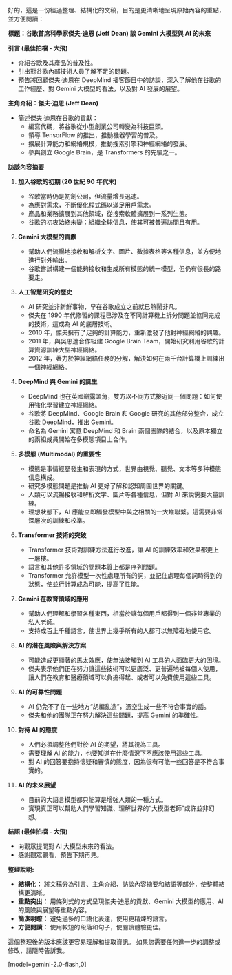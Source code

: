 好的，這是一份經過整理、結構化的文稿，目的是更清晰地呈現原始內容的重點，並方便閱讀：

**標題：谷歌首席科學家傑夫·迪恩 (Jeff Dean) 談 Gemini 大模型與 AI 的未來**

**引言 (最佳拍檔 - 大飛)**

*   介紹谷歌及其產品的普及性。
*   引出對谷歌內部技術人員了解不足的問題。
*   預告將回顧傑夫·迪恩在 DeepMind 播客節目中的訪談，深入了解他在谷歌的工作經歷、對 Gemini 大模型的看法，以及對 AI 發展的展望。

**主角介紹：傑夫·迪恩 (Jeff Dean)**

*   簡述傑夫·迪恩在谷歌的貢獻：
    *   編寫代碼，將谷歌從小型創業公司轉變為科技巨頭。
    *   領導 TensorFlow 的推出，推動機器學習的普及。
    *   擴展計算能力和網絡規模，推動搜索引擎和神經網絡的發展。
    *   參與創立 Google Brain，是 Transformers 的先驅之一。

**訪談內容摘要**

1.  **加入谷歌的初期 (20 世紀 90 年代末)**
    *   谷歌當時仍是初創公司，但流量增長迅速。
    *   為應對需求，不斷優化程式碼以滿足用戶需求。
    *   產品和業務擴展到其他領域，從搜索軟體擴展到一系列生態。
    *   谷歌的初衷始終未變：組織全球信息，使其可被普遍訪問且有用。

2.  **Gemini 大模型的貢獻**
    *   幫助人們流暢地接收和解析文字、圖片、數據表格等各種信息，並方便地進行對外輸出。
    *   谷歌嘗試構建一個能夠接收和生成所有模態的統一模型，但仍有很長的路要走。

3.  **人工智慧研究的歷史**
    *   AI 研究並非新鮮事物，早在谷歌成立之前就已熱鬧非凡。
    *   傑夫在 1990 年代修習的課程已涉及在不同計算機上拆分問題並協同完成的技術，這成為 AI 的底層技術。
    *   2010 年，傑夫擁有了足夠的計算能力，重新激發了他對神經網絡的興趣。
    *   2011 年，與吳恩達合作組建 Google Brain Team，開始研究利用谷歌的計算資源訓練大型神經網絡。
    *   2012 年，著力於神經網絡任務的分解，解決如何在兩千台計算機上訓練出一個神經網絡。

4.  **DeepMind 與 Gemini 的誕生**
    *   DeepMind 也在英國嶄露頭角，雙方以不同方式接近同一個問題：如何使用強化學習建立神經網絡。
    *   谷歌將 DeepMind、Google Brain 和 Google 研究的其他部分整合，成立谷歌 DeepMind，推出 Gemini。
    *   命名為 Gemini 寓意 DeepMind 和 Brain 兩個團隊的結合，以及原本獨立的兩組成員開始在多模態項目上合作。

5.  **多模態 (Multimodal) 的重要性**
    *   模態是事情經歷發生和表現的方式，世界由視覺、聽覺、文本等多种模態信息構成。
    *   研究多模態問題是推動 AI 更好了解和認知周圍世界的關鍵。
    *   人類可以流暢接收和解析文字、圖片等各種信息，但對 AI 來說需要大量訓練。
    *   理想狀態下，AI 應能立即觸發模型中與之相關的一大堆聯繫。這需要非常深層次的訓練和校準。

6.  **Transformer 技術的突破**
    *   Transformer 技術對訓練方法進行改進，讓 AI 的訓練效率和效果都更上一層樓。
    *   語言和其他許多領域的問題本質上都是序列問題。
    *   Transformer 允許模型一次性處理所有的詞，並記住處理每個詞時得到的狀態，使並行計算成為可能，提高了性能。

7.  **Gemini 在教育領域的應用**
    *   幫助人們理解和學習各種東西，相當於讓每個用戶都得到一個非常專業的私人老師。
    *   支持成百上千種語言，使世界上幾乎所有的人都可以無障礙地使用它。

8.  **AI 的潛在風險與解決方案**
    *   可能造成更顯著的馬太效應，使無法接觸到 AI 工具的人面臨更大的困境。
    *   傑夫表示他們正在努力讓這些技術可以更廣泛、更普遍地被每個人使用，讓人們在教育和醫療領域可以負擔得起、或者可以免費使用這些工具。

9.  **AI 的可靠性問題**
    *   AI 仍免不了在一些地方“胡編亂造”，憑空生成一些不符合事實的話。
    *   傑夫和他的團隊正在努力解決這些問題，提高 Gemini 的準確性。

10. **對待 AI 的態度**
    *   人們必須調整他們對於 AI 的期望，將其視為工具。
    *   需要理解 AI 的能力，也要知道在什麼情況下不應該使用這些工具。
    *   對 AI 的回答要抱持懷疑和審慎的態度，因為很有可能一些回答是不符合事實的。

11. **AI 的未來展望**
    *   目前的大語言模型都只能算是增強人類的一種方式。
    *   實現真正可以幫助人們學習知識、理解世界的“大模型老師”或許並非幻想。

**結語 (最佳拍檔 - 大飛)**

*   向觀眾提問對 AI 大模型未來的看法。
*   感謝觀眾觀看，預告下期再見。

**整理說明:**

*   **結構化：** 將文稿分為引言、主角介紹、訪談內容摘要和結語等部分，使整體結構更清晰。
*   **重點突出：** 用條列式的方式呈現傑夫·迪恩的貢獻、Gemini 大模型的應用、AI 的風險與展望等重點內容。
*   **簡潔明瞭：** 避免過多的口語化表達，使用更精煉的語言。
*   **方便閱讀：** 使用較短的段落和句子，使閱讀體驗更佳。

這個整理後的版本應該更容易理解和提取資訊。 如果您需要任何進一步的調整或修改，請隨時告訴我。

[model=gemini-2.0-flash,0]
